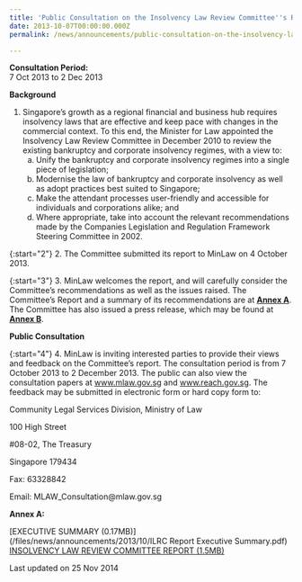 ```yaml
---
title: 'Public Consultation on the Insolvency Law Review Committee''s Report'
date: 2013-10-07T00:00:00.000Z
permalink: /news/announcements/public-consultation-on-the-insolvency-law-review-committee-s-rep/

---
```




**Consultation Period:**  
7 Oct 2013 to 2 Dec 2013


**Background**

<ol>
<li>  Singapore’s growth as a regional financial and business hub requires insolvency laws that are effective and keep pace with changes in the commercial context.  To this end, the Minister for Law appointed the Insolvency Law Review Committee in December 2010 to review the existing bankruptcy and corporate insolvency regimes, with a view to:

<ol style="list-style-type: lower-alpha">
<li>Unify the bankruptcy and corporate insolvency regimes into a single piece of legislation; </li>
<li>Modernise the law of bankruptcy and corporate insolvency as well as adopt practices best suited to Singapore; </li>
<li>Make the attendant processes user-friendly and accessible for individuals and corporations alike; and </li>
<li>Where appropriate, take into account the relevant recommendations made by the Companies Legislation and Regulation Framework Steering Committee in 2002.</li>
</ol>

</li>
</ol>

{:start="2"}
2. The Committee submitted its report to MinLaw on 4 October 2013. 

{:start="3"}
3. MinLaw welcomes the report, and will carefully consider the Committee’s recommendations as well as the issues raised.  The Committee’s Report and a summary of its recommendations are at **<u>Annex A</u>**.  The Committee has also issued a press release, which may be found at **<u>Annex B</u>**.

**Public Consultation**

{:start="4"}
4. MinLaw is inviting interested parties to provide their views and feedback on the Committee’s report.  The consultation period is from 7 October 2013 to 2 December 2013.  The public can also view the consultation papers at www.mlaw.gov.sg and www.reach.gov.sg.  The feedback may be submitted in electronic form or hard copy form to:

<p class="address-centered">Community Legal Services Division, Ministry of Law</p>
<p class="address-centered">100 High Street</p>
<p class="address-centered">#08-02, The Treasury</p>
<p class="address-centered">Singapore 179434</p>
<p class="address-centered">Fax: 63328842</p>
<p class="address-centered">Email: MLAW_Consultation@mlaw.gov.sg</p>

**Annex A:**

[EXECUTIVE SUMMARY (0.17MB)](/files/news/announcements/2013/10/ILRC Report Executive Summary.pdf)  
[INSOLVENCY LAW REVIEW COMMITTEE REPORT (1.5MB)](/files/news/announcements/2013/10/ReportoftheInsolvencyLawReviewCommittee.pdf)

<p class="right-side-updated">Last updated on 25 Nov 2014</p> 

